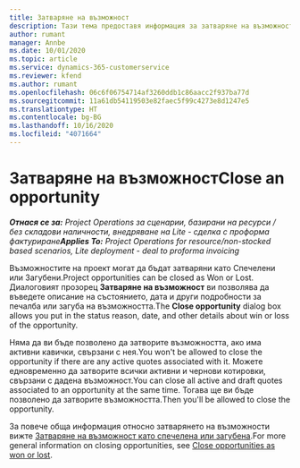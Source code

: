 ```yaml
---
title: Затваряне на възможност
description: Тази тема предоставя информация за затваряне на възможност по проект.
author: rumant
manager: Annbe
ms.date: 10/01/2020
ms.topic: article
ms.service: dynamics-365-customerservice
ms.reviewer: kfend
ms.author: rumant
ms.openlocfilehash: 06c6f06754714af3260ddb1c86aacc2f937ba77d
ms.sourcegitcommit: 11a61db54119503e82faec5f99c4273e8d1247e5
ms.translationtype: HT
ms.contentlocale: bg-BG
ms.lasthandoff: 10/16/2020
ms.locfileid: "4071664"
---
```

# <a name="close-an-opportunity"></a><span data-ttu-id="36c59-103">Затваряне на възможност</span><span class="sxs-lookup"><span data-stu-id="36c59-103">Close an opportunity</span></span>

<span data-ttu-id="36c59-104">_**Отнася се за:** Project Operations за сценарии, базирани на ресурси / без складови наличности, внедряване на Lite - сделка с проформа фактуриране_</span><span class="sxs-lookup"><span data-stu-id="36c59-104">_**Applies To:** Project Operations for resource/non-stocked based scenarios, Lite deployment - deal to proforma invoicing_</span></span>

<span data-ttu-id="36c59-105">Възможностите на проект могат да бъдат затваряни като Спечелени или Загубени.</span><span class="sxs-lookup"><span data-stu-id="36c59-105">Project opportunities can be closed as Won or Lost.</span></span> <span data-ttu-id="36c59-106">Диалоговият прозорец **Затваряне на възможност** ви позволява да въведете описание на състоянието, дата и други подробности за печалба или загуба на възможността.</span><span class="sxs-lookup"><span data-stu-id="36c59-106">The **Close opportunity** dialog box allows you put in the status reason, date, and other details about win or loss of the opportunity.</span></span>

<span data-ttu-id="36c59-107">Няма да ви бъде позволено да затворите възможността, ако има активни кавички, свързани с нея.</span><span class="sxs-lookup"><span data-stu-id="36c59-107">You won't be allowed to close the opportunity if there are any active quotes associated with it.</span></span> <span data-ttu-id="36c59-108">Можете едновременно да затворите всички активни и чернови котировки, свързани с дадена възможност.</span><span class="sxs-lookup"><span data-stu-id="36c59-108">You can close all active and draft quotes associated to an opportunity at the same time.</span></span> <span data-ttu-id="36c59-109">Тогава ще ви бъде позволено да затворите възможността.</span><span class="sxs-lookup"><span data-stu-id="36c59-109">Then you'll be allowed to close the opportunity.</span></span>

<span data-ttu-id="36c59-110">За повече обща информация относно затварянето на възможности вижте [Затваряне на възможност като спечелена или загубена](https://docs.microsoft.com/dynamics365/sales-enterprise/close-opportunity-won-lost-sales).</span><span class="sxs-lookup"><span data-stu-id="36c59-110">For more general information on closing opportunities, see [Close opportunities as won or lost](https://docs.microsoft.com/dynamics365/sales-enterprise/close-opportunity-won-lost-sales).</span></span>
